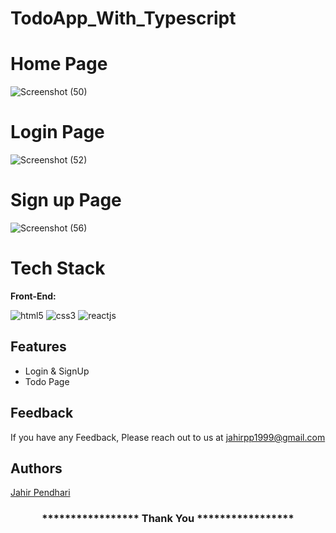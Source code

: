 # TodoApp_With_Typescript

# Home Page 

![Screenshot (50)](https://github.com/JahirPendhari09/TodoApp_With_Typescript/assets/128920395/b3b9d2be-eacd-4fa5-8c00-bc28f6c2cc50)

# Login Page 

![Screenshot (52)](https://github.com/JahirPendhari09/TodoApp_With_Typescript/assets/128920395/bd089c67-461c-41a1-957c-f9604e87a000)

# Sign up Page 

![Screenshot (56)](https://github.com/JahirPendhari09/TodoApp_With_Typescript/assets/128920395/3c245db9-98e1-4d32-92e2-e36761a8a043)


# Tech Stack

**Front-End:** <p >
    <img src="https://img.shields.io/badge/HTML5-E34F26?style=for-the-badge&logo=html5&logoColor=white" alt="html5" />
    <img src="https://img.shields.io/badge/CSS3-1572B6?style=for-the-badge&logo=css3&logoColor=white" alt="css3" /> 
    <img src="https://img.shields.io/badge/React-20232A?style=for-the-badge&logo=react&logoColor=61DAFB" alt="reactjs" />
</p>

## Features
- Login & SignUp
- Todo Page

## Feedback

If you have any Feedback, Please reach out to us at jahirpp1999@gmail.com

## Authors
[Jahir Pendhari](https://github.com/JahirPendhari09)

<h3 align="center"> 
    ***************** Thank You *****************
</h3>


